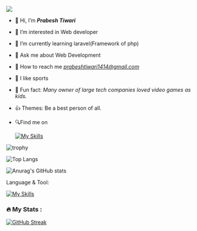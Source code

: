 ![](https://komarev.com/ghpvc/?username=prabeshtiwari&color=brightgreen)
- 👋 Hi, I’m <b><i>Prabesh Tiwari</b></i>
- 👀 I’m interested in Web developer 
- 🌱 I’m currently learning laravel(Framework of php)
- 💬  Ask me about Web Development
- 🤝 How to reach me <i>prabeshtiwari1414@gmail.com</i>
- 💓 I like sports
- 🙂 Fun fact: <i>Many owner of large tech     companies loved video games as kids.</i>
- 👍 Themes: Be a best person of all.
- 🔍Find me on

    [![My Skills](https://skillicons.dev/icons?i=instagram)](https://www.instagram.com/prabeshtiwari1414/)


![trophy](https://github-profile-trophy.vercel.app/?username=prabeshtiwari1414&theme=onedark)


![Top Langs](https://github-readme-stats.vercel.app/api/top-langs/?username=prabeshtiwari1414&theme=merko&hide_progress=true)


  ![Anurag's GitHub stats](https://github-readme-stats.vercel.app/api?username=prabeshtiwari1414&theme=merko&show_icons=true)


Language & Tool:  

[![My Skills](https://skillicons.dev/icons?i=laravel,html,css,bootstrap,js,jquery,c,cs,cpp,java,dotnet,php,git,github,linux,mysql,vscode)]()
<!---
prabeshtiwari1414/prabeshtiwari1414 is a ✨ special ✨ repository because its `README.md` (this file) appears on your GitHub profile.
You can click the Preview link to take a look at your changes.
--->
### :fire: My Stats :
[![GitHub Streak](https://streak-stats.demolab.com/?user=prabeshtiwari1414&theme=merko)](https://git.io/streak-stats)



